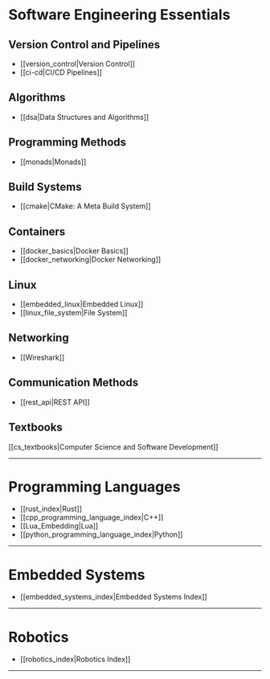 # Software Engineering Essentials
## Version Control and Pipelines
- [[version_control|Version Control]]
- [[ci-cd|CI/CD Pipelines]]

## Algorithms
- [[dsa|Data Structures and Algorithms]]

## Programming Methods
- [[monads|Monads]]

## Build Systems
- [[cmake|CMake: A Meta Build System]]

## Containers
- [[docker_basics|Docker Basics]]
- [[docker_networking|Docker Networking]]

## Linux
- [[embedded_linux|Embedded Linux]]
- [[linux_file_system|File System]]

## Networking
- [[Wireshark]]

## Communication Methods
- [[rest_api|REST API]]

## Textbooks

[[cs_textbooks|Computer Science and Software Development]]

---
# Programming Languages
- [[rust_index|Rust]]
- [[cpp_programming_language_index|C++]]
- [[Lua_Embedding|Lua]]
- [[python_programming_language_index|Python]]
---
# Embedded Systems
- [[embedded_systems_index|Embedded Systems Index]]
---
# Robotics
- [[robotics_index|Robotics Index]]

---
